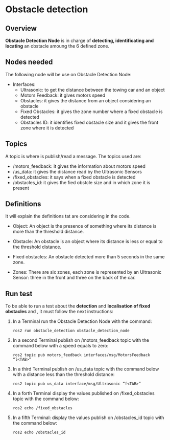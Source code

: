 # Obstacle detection

## Overview

**Obstacle Detection Node** is in charge of **detecting, identificating and locating** 
an obstacle amoung the 6 defined zone.

## Nodes needed

The following node will be use on Obstacle Detection Node:

* Interfaces: 
    * Ultrasonic: to get the distance between the towing car and an object
    * Motors Feedback: it gives motors speed
    * Obstacles: it gives the distance from an object considering an obstacle
    * Fixed Obstacles: it gives the zone number where a fixed obstacle is detected
    * Obstacles ID: it identifies fixed obstacle size and it gives the front zone where it is detected

## Topics

A topic is where is publish/read a message. The topics used are:
* /motors_feedback: it gives the information about motors speed
* /us_data: it gives the distance read by the Ultrasonic Sensors
* /fixed_obstacles: it says when a fixed obstacle is detected
* /obstacles_id: it gives the fied obstcle size and in which zone it is present
 
## Definitions

It will explain the definitions tat are considering in the code.

* Object:
    An object is the presence of something where its distance is more than the threshold distance.

* Obstacle:
    An obstacle is an object where its distance is less or equal to the threshold distance.

* Fixed obstacles:
    An obstacle detected more than 5 seconds in the same zone. 

* Zones:
    There are six zones, each zone is represented by an Ultrasonic Sensor: three in the front 
and three on the back of the car.

## Run test

To be able to run a test about the **detection** and **localisation of fixed obstacles** and , it must follow the next instructions:

1. In a Terminal run the Obstacle Detection Node with the command:
   ```
   ros2 run obstacle_detection obstacle_detection_node
   ```
2. In a second Terminal publish on /motors_feedback topic with the command below 
   with a speed equals to zero:
   ```
   ros2 topic pub motors_feedback interfaces/msg/MotorsFeedback “l<TAB>”
   ```
3. In a third Terminal publish on /us_data topic with the command below with 
   a distance less than the threshold distance:
   ```
   ros2 topic pub us_data interface/msg/Ultrasonic “f<TAB>”
   ```
4. In a forth Terminal display the values published on /fixed_obstacles topic with
   the command below:
   ```
   ros2 echo /fixed_obstacles
   ```

5. In a fifth Terminal: display the values publish on /obstacles_id topic with 
   the command below:
   ```
   ros2 echo /obstacles_id
   ```
